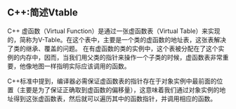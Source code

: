 ## C++:简述Vtable


C++ 虚函数（Virtual Function）是通过一张虚函数表（Virtual Table）来实现的，简称为V-Table。在这个表中，主要是一个类的虚函数的地址表，这张表解决了类的继承、覆盖的问题。
在有虚函数的类的实例中，这个表被分配在了这个实例的内存中，因而，当我们用父类的指针来操作一个子类的时候，虚函数表非常重要，他像地图一样指明实际应该调用的函数。

C++标准中提到，编译器必需保证虚函数表的指针存在于对象实例中最前面的位置（主要是为了保证正确取到虚函数的偏移量），这意味着我们通过对象实例的地址得到这张虚函数表，然后就可以遍历其中的函数指针，并调用相应的函数。







